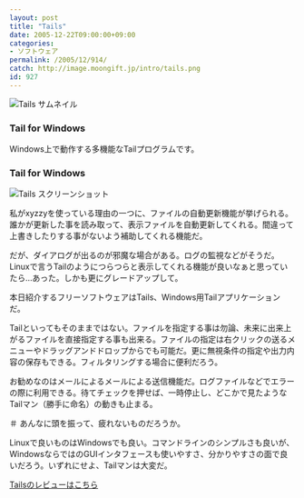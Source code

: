 ```yaml
---
layout: post
title: "Tails"
date: 2005-12-22T09:00:00+09:00
categories:
- ソフトウェア
permalink: /2005/12/914/
catch: http://image.moongift.jp/intro/tails.png
id: 927
---
```

 ![Tails サムネイル](http://image.moongift.jp/intro/tails.s.png "Tails サムネイル")
  

### Tail for Windows
  
Windows上で動作する多機能なTailプログラムです。  
<!--more-->  

### Tail for Windows
  

![Tails スクリーンショット](http://image.moongift.jp/intro/tails.png "Tails スクリーンショット")

  

私がxyzzyを使っている理由の一つに、ファイルの自動更新機能が挙げられる。誰かが更新した事を読み取って、表示ファイルを自動更新してくれる。間違って上書きしたりする事がないよう補助してくれる機能だ。

  

だが、ダイアログが出るのが邪魔な場合がある。ログの監視などがそうだ。Linuxで言うTailのようにつらつらと表示してくれる機能が良いなぁと思っていたら…あった。しかも更にグレードアップして。

  

本日紹介するフリーソフトウェアはTails、Windows用Tailアプリケーションだ。

  

Tailといってもそのままではない。ファイルを指定する事は勿論、未来に出来上がるファイルを直接指定する事も出来る。ファイルの指定は右クリックの送るメニューやドラッグアンドドロップからでも可能だ。更に無視条件の指定や出力内容の保存もできる。フィルタリングする場合に便利だろう。

  

お勧めなのはメールによるメールによる送信機能だ。ログファイルなどでエラーの際に利用できる。待てチェックを押せば、一時停止し、どこかで見たようなTailマン（勝手に命名）の動きも止まる。

  

＃ あんなに頭を振って、疲れないものだろうか。

  

Linuxで良いものはWindowsでも良い。コマンドラインのシンプルさも良いが、WindowsならではのGUIインタフェースも使いやすさ、分かりやすさの面で良いだろう。いずれにせよ、Tailマンは大変だ。

  

[Tailsのレビューはこちら](http://fw.moongift.jp/review/i-929.html)

